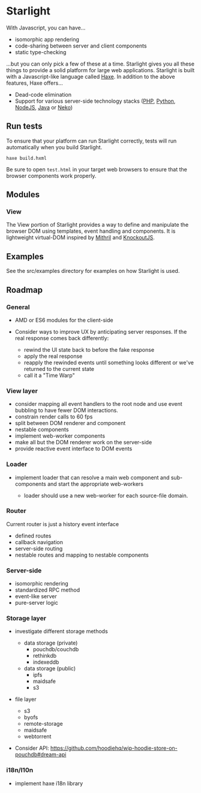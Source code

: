 # Starlight

With Javascript, you can have...

- isomorphic app rendering
- code-sharing between server and client components
- static type-checking

...but you can only pick a few of these at a time.  Starlight gives you all these things to provide a solid platform for large web applications.  Starlight is built with a Javascript-like language called [Haxe](https://www.haxe.org).  In addition to the above features, Haxe offers...

- Dead-code elimination
- Support for various server-side technology stacks ([PHP](http://php.net/), [Python](https://www.python.org/), [NodeJS](https://nodejs.org/), [Java](http://www.java.com/en/about/) or [Neko](http://nekovm.org/))

## Run tests

To ensure that your platform can run Starlight correctly, tests will run automatically when you build Starlight.

    haxe build.hxml

Be sure to open `test.html` in your target web browsers to ensure that the browser components work properly.

## Modules

### View

The View portion of Starlight provides a way to define and manipulate the browser DOM using templates, event handling and components.  It is lightweight virtual-DOM inspired by [Mithril](http://mithriljs.com) and [KnockoutJS](https://www.knockoutjs.com).

## Examples

See the src/examples directory for examples on how Starlight is used.

## Roadmap

### General

- AMD or ES6 modules for the client-side
- Consider ways to improve UX by anticipating server responses.  If the real response comes back differently:

  - rewind the UI state back to before the fake response
  - apply the real response
  - reapply the rewinded events until something looks different or we've returned to the current state
  - call it a "Time Warp"

### View layer

- consider mapping all event handlers to the root node and use event bubbling to have fewer DOM interactions.
- constrain render calls to 60 fps
- split between DOM renderer and component
- nestable components
- implement web-worker components
- make all but the DOM renderer work on the server-side
- provide reactive event interface to DOM events

### Loader

- implement loader that can resolve a main web component and sub-components and start the appropriate web-workers

  - loader should use a new web-worker for each source-file domain.

### Router

Current router is just a history event interface

- defined routes
- callback navigation
- server-side routing
- nestable routes and mapping to nestable components

### Server-side

- isomorphic rendering
- standardized RPC method
- event-like server
- pure-server logic

### Storage layer

 - investigate different storage methods

   - data storage (private)
     - pouchdb/couchdb
     - rethinkdb
     - indexeddb
   - data storage (public)
     - ipfs
     - maidsafe
     - s3
  - file layer
     - s3
     - byofs
     - remote-storage
     - maidsafe
     - webtorrent

  - Consider API: https://github.com/hoodiehq/wip-hoodie-store-on-pouchdb#dream-api

### i18n/l10n

- implement haxe i18n library
